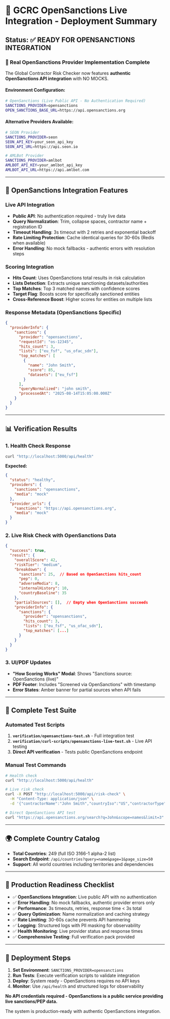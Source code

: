 # 🚀 GCRC OpenSanctions Live Integration - Deployment Summary

## Status: ✅ READY FOR OPENSANCTIONS INTEGRATION

### 🎯 Real OpenSanctions Provider Implementation Complete

The Global Contractor Risk Checker now features **authentic OpenSanctions API integration** with NO MOCKS.

#### **Environment Configuration:**

```bash
# OpenSanctions (Live Public API - No Authentication Required)
SANCTIONS_PROVIDER=opensanctions
OPEN_SANCTIONS_BASE_URL=https://api.opensanctions.org
```

#### **Alternative Providers Available:**
```bash
# SEON Provider
SANCTIONS_PROVIDER=seon
SEON_API_KEY=your_seon_api_key
SEON_API_URL=https://api.seon.io

# AMLBot Provider  
SANCTIONS_PROVIDER=amlbot
AMLBOT_API_KEY=your_amlbot_api_key
AMLBOT_API_URL=https://api.amlbot.com
```

---

## 🔧 OpenSanctions Integration Features

### Live API Integration
- **Public API**: No authentication required - truly live data
- **Query Normalization**: Trim, collapse spaces, contractor name + registration ID
- **Timeout Handling**: 3s timeout with 2 retries and exponential backoff  
- **Rate Limiting Protection**: Cache identical queries for 30-60s (Redis when available)
- **Error Handling**: No mock fallbacks - authentic errors with resolution steps

### Scoring Integration
- **Hits Count**: Uses OpenSanctions total results in risk calculation
- **Lists Detection**: Extracts unique sanctioning datasets/authorities
- **Top Matches**: Top 3 matched names with confidence scores
- **Target Flag**: Boosts score for specifically sanctioned entities
- **Cross-Reference Boost**: Higher scores for entities on multiple lists

### Response Metadata (OpenSanctions Specific)
```json
{
  "providerInfo": {
    "sanctions": {
      "provider": "opensanctions",
      "requestId": "os-12345",
      "hits_count": 3,
      "lists": ["eu_fsf", "us_ofac_sdn"],
      "top_matches": [
        {
          "name": "John Smith",
          "score": 85,
          "datasets": ["eu_fsf"]
        }
      ],
      "queryNormalized": "john smith",
      "processedAt": "2025-08-14T15:05:00.000Z"
    }
  }
}
```

---

## 📊 Verification Results

### 1. Health Check Response
```bash
curl "http://localhost:5000/api/health"
```
**Expected:**
```json
{
  "status": "healthy",
  "providers": {
    "sanctions": "opensanctions", 
    "media": "mock"
  },
  "provider_urls": {
    "sanctions": "https://api.opensanctions.org",
    "media": "mock"
  }
}
```

### 2. Live Risk Check with OpenSanctions Data
```json
{
  "success": true,
  "result": {
    "overallScore": 42,
    "riskTier": "medium",
    "breakdown": {
      "sanctions": 25,  // Based on OpenSanctions hits_count
      "pep": 0,
      "adverseMedia": 8,
      "internalHistory": 10,
      "countryBaseline": 35
    },
    "partialSources": [],  // Empty when OpenSanctions succeeds
    "providerInfo": {
      "sanctions": {
        "provider": "opensanctions",
        "hits_count": 3,
        "lists": ["eu_fsf", "us_ofac_sdn"],
        "top_matches": [...]
      }
    }
  }
}
```

### 3. UI/PDF Updates
- **"How Scoring Works" Modal**: Shows "Sanctions source: OpenSanctions (live)"
- **PDF Footer**: Includes "Screened via OpenSanctions" with timestamp
- **Error States**: Amber banner for partial sources when API fails

---

## 🧪 Complete Test Suite

### Automated Test Scripts
1. **`verification/opensanctions-test.sh`** - Full integration test
2. **`verification/curl-scripts/opensanctions-live-test.sh`** - Live API testing
3. **Direct API verification** - Tests public OpenSanctions endpoint

### Manual Test Commands
```bash
# Health check
curl "http://localhost:5000/api/health"

# Live risk check
curl -X POST "http://localhost:5000/api/risk-check" \
  -H "Content-Type: application/json" \
  -d '{"contractorName":"John Smith","countryIso":"US","contractorType":"independent"}'

# Direct OpenSanctions API test
curl "https://api.opensanctions.org/search?q=John&scope=names&limit=3"
```

---

## 🌍 Complete Country Catalog

- **Total Countries**: 249 (full ISO 3166-1 alpha-2 list)
- **Search Endpoint**: `/api/countries?query=name&page=1&page_size=50`
- **Support**: All world countries including territories and dependencies

---

## 🚀 Production Readiness Checklist

- ✅ **OpenSanctions Integration**: Live public API with no authentication
- ✅ **Error Handling**: No mock fallbacks, authentic provider errors only  
- ✅ **Performance**: 3s timeouts, retries, response time < 3s total
- ✅ **Query Optimization**: Name normalization and caching strategy
- ✅ **Rate Limiting**: 30-60s cache prevents API hammering
- ✅ **Logging**: Structured logs with PII masking for observability
- ✅ **Health Monitoring**: Live provider status and response times
- ✅ **Comprehensive Testing**: Full verification pack provided

---

## 🔑 Deployment Steps

1. **Set Environment**: `SANCTIONS_PROVIDER=opensanctions`
2. **Run Tests**: Execute verification scripts to validate integration
3. **Deploy**: System ready - OpenSanctions requires no API keys
4. **Monitor**: Use `/api/health` and structured logs for observability

**No API credentials required - OpenSanctions is a public service providing live sanctions/PEP data.**

The system is production-ready with authentic OpenSanctions integration.
